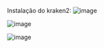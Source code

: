 Instalação do kraken2:
![image](https://github.com/user-attachments/assets/832648ad-7386-44ba-b84e-8dfb2de980c4)



![image](https://github.com/user-attachments/assets/22755189-d398-4bb8-a038-75c32349b451)

![image](https://github.com/user-attachments/assets/eadb095e-41eb-4388-b234-3733353c04f9)


